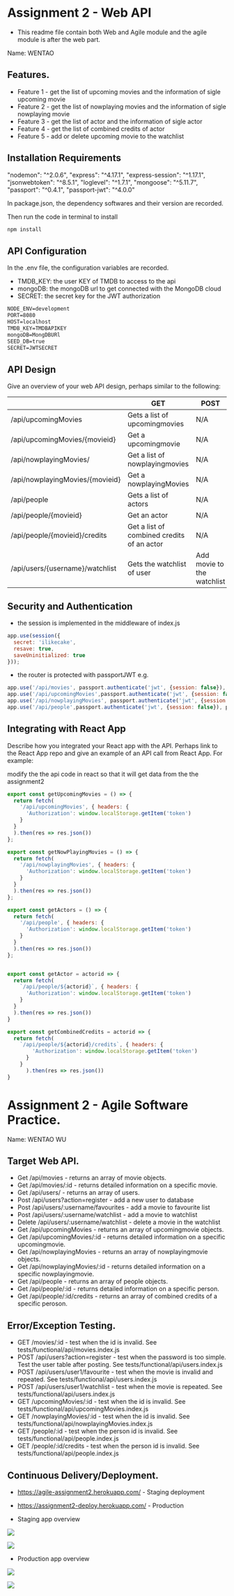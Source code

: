 # Assignment 2 - Web API 

+ This readme file contain both Web and Agile module and the agile module is after the web part.

Name: WENTAO

## Features.
 
 + Feature 1 - get the list of upcoming movies and the information of sigle upcoming movie
 + Feature 2 - get the list of nowplaying movies and the information of sigle nowplaying movie 
 + Feature 3 - get the list of actor and the information of sigle actor
 + Feature 4 - get the list of combined credits of actor
 + Feature 5 - add or delete upcoming movie to the watchlist 

## Installation Requirements

"nodemon": "^2.0.6",
"express": "^4.17.1",
"express-session": "^1.17.1",
"jsonwebtoken": "^8.5.1",
"loglevel": "^1.7.1",
"mongoose": "^5.11.7",
"passport": "^0.4.1",
"passport-jwt": "^4.0.0"

In package.json, the dependency softwares and their version are recorded. 

Then run the code in terminal to install

```bat
npm install
```

## API Configuration

In the .env file, the configuration variables are recorded.

+ TMDB_KEY: the user KEY of TMDB to access to the api 
+ mongoDB: the mongoDB url to get connected with the MongoDB cloud
+ SECRET: the secret key for the JWT authorization

```bat
NODE_ENV=development
PORT=8080
HOST=localhost
TMDB_KEY=TMDBAPIKEY
mongoDB=MongDBURl
SEED_DB=true
SECRET=JWTSECRET
```

## API Design
Give an overview of your web API design, perhaps similar to the following: 

|                                 | GET                                        | POST                       | PUT | DELETE                      |
| ------------------------------- | ------------------------------------------ | -------------------------- | --- | --------------------------- |
| /api/upcomingMovies             | Gets a list of upcomingmovies              | N/A                        | N/A | N/A                         |
| /api/upcomingMovies/{movieid}   | Get a upcomingmovie                        | N/A                        | N/A | N/A                         |
| /api/nowplayingMovies/          | Get a list of nowplayingmovies             | N/A                        | N/A | N/A                         |
| /api/nowplayingMovies/{movieid} | Get a nowplayingMovies                     | N/A                        | N/A | N/A                         |
| /api/people                     | Gets a list of actors                      | N/A                        | N/A | N/A                         |
| /api/people/{movieid}           | Get an actor                               | N/A                        | N/A | N/A                         |
| /api/people/{movieid}/credits   | Get a list of combined credits of an actor | N/A                        | N/A | N/A                         |
| /api/users/{username}/watchlist | Gets the watchlist of user                 | Add movie to the watchlist | N/A | Delete movie from watchlist |

## Security and Authentication
+ the  session is implemented in the middleware of index.js
~~~Javascript
app.use(session({
  secret: 'ilikecake',
  resave: true,
  saveUninitialized: true
}));
~~~

+ the router is protected with passportJWT e.g.
~~~Javascript
app.use('/api/movies', passport.authenticate('jwt', {session: false}), moviesRouter);
app.use('/api/upcomingMovies',passport.authenticate('jwt', {session: false}), upcomingRouter);
app.use('/api/nowplayingMovies', passport.authenticate('jwt', {session: false}), nowplayingRouter);
app.use('/api/people',passport.authenticate('jwt', {session: false}), peopleRouter);
~~~

## Integrating with React App

Describe how you integrated your React app with the API. Perhaps link to the React App repo and give an example of an API call from React App. For example: 

modify the the api code in react so that it will get data from the the assignment2

~~~Javascript
export const getUpcomingMovies = () => {
  return fetch(
    '/api/upcomingMovies', { headers: {
      'Authorization': window.localStorage.getItem('token')
    }
  }
  ).then(res => res.json())
};

export const getNowPlayingMovies = () => {
  return fetch(
    '/api/nowplayingMovies', { headers: {
      'Authorization': window.localStorage.getItem('token')
    }
  }
  ).then(res => res.json())
};

export const getActors = () => {
  return fetch(
    '/api/people', { headers: {
      'Authorization': window.localStorage.getItem('token')
    }
  }
  ).then(res => res.json())
};


export const getActor = actorid => {
  return fetch(
    `/api/people/${actorid}`, { headers: {
      'Authorization': window.localStorage.getItem('token')
    }
  }
  ).then(res => res.json())
}

export const getCombinedCredits = actorid => {
  return fetch(
    `/api/people/${actorid}/credits`, { headers: {
        'Authorization': window.localStorage.getItem('token')
      }
    }
      ).then(res => res.json())
}
~~~

# Assignment 2 - Agile Software Practice.

Name: WENTAO WU

## Target Web API.

+ Get /api/movies - returns an array of movie objects.
+ Get /api/movies/:id - returns detailed information on a specific movie.
+ Get /api/users/ - returns an array of users.
+ Post /api/users?action=register - add a new user to database
+ Post /api/users/:username/favourites - add a movie to favourite list
+ Post /api/users/:username/watchlist - add a movie to watchlist
+ Delete /api/users/:username/watchlist - delete a movie in the watchlist
+ Get /api/upcomingMovies - returns an array of upcomingmovie objects.
+ Get /api/upcomingMovies/:id - returns detailed information on a specific upcomingmovie.
+ Get /api/nowplayingMovies - returns an array of nowplayingmovie objects.
+ Get /api/nowplayingMovies/:id - returns detailed information on a specific nowplayingmovie.
+ Get /api/people - returns an array of people objects.
+ Get /api/people/:id - returns detailed information on a specific person.
+ Get /api/people/:id/credits - returns an array of combined credits of a specific peroson.


## Error/Exception Testing.

+ GET /movies/:id - test when the id is invalid. See tests/functional/api/movies.index.js
+ POST /api/users?action=register - test when the password is too simple. Test the user table after posting. See tests/functional/api/users.index.js
+ POST /api/users/user1/favourite - test when the movie is invalid and repeated.  See tests/functional/api/users.index.js
+ POST /api/users/user1/watchlist - test when the movie is repeated.  See tests/functional/api/users.index.js
+ GET /upcomingMovies/:id - test when the id is invalid. See tests/functional/api/upcomingMovies.index.js
+ GET /nowplayingMovies/:id - test when the id is invalid. See tests/functional/api/nowplayingMovies.index.js
+ GET /people/:id - test when the person id is invalid. See tests/functional/api/people.index.js
+ GET /people/:id/credits - test when the person id is invalid. See tests/functional/api/people.index.js

## Continuous Delivery/Deployment.

+ https://agile-assignment2.herokuapp.com/ - Staging deployment
+ https://assignment2-deploy.herokuapp.com/ - Production

+ Staging app overview 

![][stagingapp]

![][stagingapp_movies]

+ Production app overview 

![][productionapp]

![][prodctionapp_users]

[stagingapp]: ./img/agile_stage.png
[productionapp]: ./img/agile_production.png
[stagingapp_movies]: ./img/agile_stage_movie.png
[prodctionapp_users]: ./img/agile_production_users.png